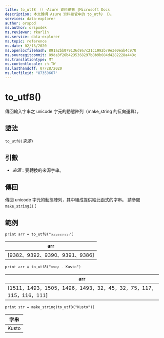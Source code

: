 ```yaml
---
title: to_utf8 （）-Azure 資料總管 |Microsoft Docs
description: 本文說明 Azure 資料總管中的 to_utf8 （）。
services: data-explorer
author: orspod
ms.author: orspodek
ms.reviewer: rkarlin
ms.service: data-explorer
ms.topic: reference
ms.date: 02/13/2020
ms.openlocfilehash: 891a2bb079136d9a7c21c1992b79e3e0eab4c970
ms.sourcegitcommit: 09da3f26b4235368297b8b9b604d4282228a443c
ms.translationtype: MT
ms.contentlocale: zh-TW
ms.lasthandoff: 07/28/2020
ms.locfileid: "87350667"
---
```

# <a name="to_utf8"></a>to_utf8()

傳回輸入字串之 unicode 字元的動態陣列（make_string 的反向運算）。

## <a name="syntax"></a>語法

`to_utf8(`*來源*`)`

## <a name="arguments"></a>引數

* *來源*：要轉換的來源字串。

## <a name="returns"></a>傳回

傳回 unicode 字元的動態陣列，其中組成提供給此函式的字串。
請參閱 [`make_string()`](makestringfunction.md) ）

## <a name="examples"></a>範例

```kusto
print arr = to_utf8("⒦⒰⒮⒯⒪")
```

|arr|
|---|
|[9382、9392、9390、9391、9386]|

```kusto
print arr = to_utf8("קוסטו - Kusto")
```

|arr|
|---|
|[1511，1493，1505，1496，1493，32，45，32，75，117，115，116，111]|

```kusto
print str = make_string(to_utf8("Kusto"))
```

|字串|
|---|
|Kusto|
